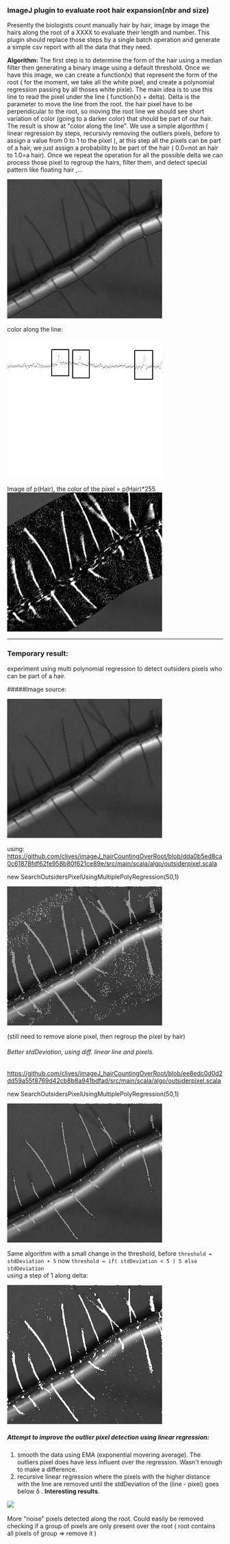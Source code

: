 ### ImageJ plugin to evaluate root hair expansion(nbr and size)

Presently the biologists count manually hair by hair, image by image the hairs along the root of a XXXX to evaluate their length and number. This plugin should replace those steps by a single batch operation and generate a simple csv report with all the data that they need.


**Algorithm:**
The first step is to determine the form of the hair using a median filter then generating a binary image using a default threshold. Once we have this image, we can create a function(x) that represent the form of the root ( for the moment, we take all the white pixel, and create a polynomial regression passing by all thoses white pixle).
The main idea is to use this line to read the pixel under the line ( function(x) + delta).
Delta is the parameter to move the line from the root. the hair pixel have to be perpendicular to the root, so moving the root line we should see short variation of color (going to a darker color) that should be part of our hair. The result is show at "color along the line". We use a simple algorithm ( linear regression by steps, recursivly removing the outliers pixels, before to assign a value from 0 to 1 to the pixel ), at this step all the pixels can be part of a hair, we just assign a probability to be part of the hair ( 0.0=not an hair to 1.0=a hair). Once we repeat the operation for all the possible delta we can process those pixel to regroup the hairs, filter them, and detect special pattern like floating hair ,...


![](doc_images/result_delta025.jpg "ttt")          


color along the line:     


![](doc_images/img_x_color_delta025.jpg "ttt")

Image of p(Hair), the color of the pixel = p(Hair)*255   
![](doc_images/fuzzyHairs_001.png "ttt")



----------------------------

### Temporary result:     
experiment using multi polynomial regression to detect outsiders pixels who
can be part of a hair.

#####Image source:     

![](doc_images/src_image_01.jpg "ttt")

using: https://github.com/clives/imageJ_hairCountingOverRoot/blob/dda0b5ed8ca0c61878fdf62fe958b80f621ce89e/src/main/scala/algo/outsiderpixel.scala                    

new SearchOutsidersPixelUsingMultiplePolyRegression(50,1)

![](doc_images/allPixelsHair_dda0b5ed8ca0c61878fdf62fe958b80f621ce89e.jpg "ttt")

(still need to remove alone pixel, then regroup the pixel by hair)

###### Better stdDeviation, using diff. linear line and pixels.    

https://github.com/clives/imageJ_hairCountingOverRoot/blob/ee8edc0d0d2dd59a55f8769d42cb8b8a941bdfad/src/main/scala/algo/outsiderpixel.scala        

new SearchOutsidersPixelUsingMultiplePolyRegression(50,1)  

![](doc_images/allPixelsHair_ee8edc0d0d2dd59a55f8769d42cb8b8a941bdfad.jpg "ttt")

Same algorithm with a small change in the threshold,
before ```threshold = stdDeviation + 5```
now ```threshold = if( stdDeviation < 5 ) 5 else stdDeviation```   
using a step of 1 along delta:

![](doc_images/allPixelsHair_ee8edc0d0d2dd59a55f8769d42cb8b8a941bdfad_b.jpg "ttt")

##### Attempt to improve the outlier pixel detection using linear regression:     

1. smooth the data using EMA (exponential movering average). The outliers pixel does have less influent over the regression. Wasn't enough to make a difference.
2. recursive linear regression where the pixels with the higher distance with the line are removed until the stdDeviation of the (line - pixel) goes below &delta; . **Interesting results**. 

![](doc_images/allPixelsHair_usingRecursiveLinearRegression.jpg "")

More "noise" pixels detected along the root. Could easily be removed checking if a group of pixels are only present over the root ( root contains all pixels of group => remove it )  






